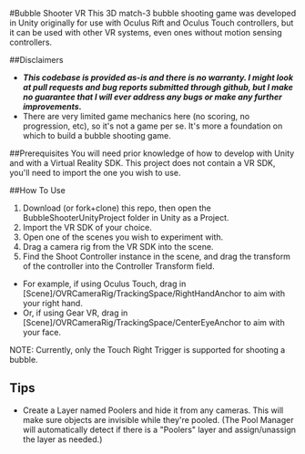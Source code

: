 #Bubble Shooter VR
This 3D match-3 bubble shooting game was developed in Unity originally for use with Oculus Rift and Oculus Touch controllers, but it can be used with other VR systems, even ones without motion sensing controllers.

##Disclaimers
* **_This codebase is provided as-is and there is no warranty. I might look at pull requests and bug reports submitted through github, but I make no guarantee that I will ever address any bugs or make any further improvements._**
* There are very limited game mechanics here (no scoring, no progression, etc), so it's not a game per se. It's more a foundation on which to build a bubble shooting game.

##Prerequisites
You will need prior knowledge of how to develop with Unity and with a Virtual Reality SDK. This project does not contain a VR SDK, you'll need to import the one you wish to use.

##How To Use
1. Download (or fork+clone) this repo, then open the BubbleShooterUnityProject folder in Unity as a Project.
1. Import the VR SDK of your choice.
1. Open one of the scenes you wish to experiment with.
1. Drag a camera rig from the VR SDK into the scene.
1. Find the Shoot Controller instance in the scene, and drag the transform of the controller into the Controller Transform field.
  * For example, if using Oculus Touch, drag in [Scene]/OVRCameraRig/TrackingSpace/RightHandAnchor to aim with your right hand.
  * Or, if using Gear VR, drag in [Scene]/OVRCameraRig/TrackingSpace/CenterEyeAnchor to aim with your face.

NOTE: Currently, only the Touch Right Trigger is supported for shooting a bubble.

## Tips
* Create a Layer named Poolers and hide it from any cameras. This will make sure objects are invisible while they're pooled. (The Pool Manager will automatically detect if there is a "Poolers" layer and assign/unassign the layer as needed.)
